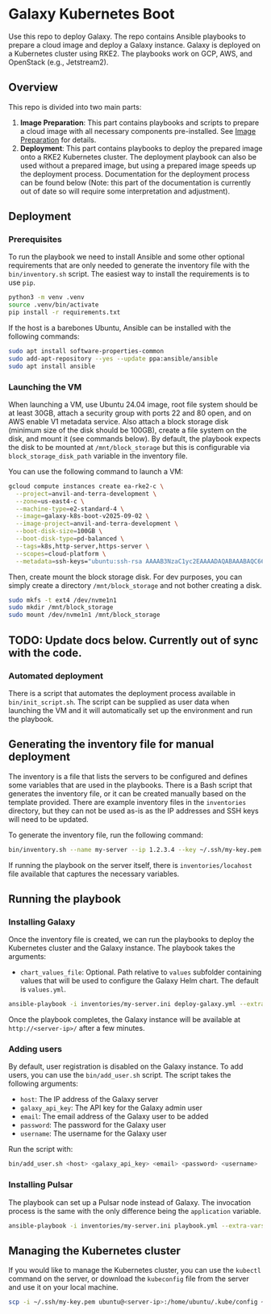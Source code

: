 # Galaxy Kubernetes Boot

Use this repo to deploy Galaxy. The repo contains Ansible playbooks to prepare a
cloud image and deploy a Galaxy instance. Galaxy is deployed on a Kubernetes
cluster using RKE2. The playbooks work on GCP, AWS, and OpenStack (e.g.,
Jetstream2).

## Overview

This repo is divided into two main parts:

1. **Image Preparation**: This part contains playbooks and scripts to prepare a
   cloud image with all necessary components pre-installed. See [Image
   Preparation](docs/ImagePreparation.md) for details.
2. **Deployment**: This part contains playbooks to deploy the prepared image
   onto a RKE2 Kubernetes cluster. The deployment playbook can also be used without a
   prepared image, but using a prepared image speeds up the deployment process.
   Documentation for the deployment process can be found below (Note: this part
   of the documentation is currently out of date so will require some
   interpretation and adjustment).

## Deployment

### Prerequisites

To run the playbook we need to install Ansible and some other optional requirements that are only needed to generate the inventory file with the `bin/inventory.sh` script. The easiest way to install the requirements is to use `pip`.

```bash
python3 -m venv .venv
source .venv/bin/activate
pip install -r requirements.txt
```

If the host is a barebones Ubuntu, Ansible can be installed with the following commands:

```bash
sudo apt install software-properties-common
sudo add-apt-repository --yes --update ppa:ansible/ansible
sudo apt install ansible
```

### Launching the VM

When launching a VM, use Ubuntu 24.04 image, root file system should be at least
30GB, attach a security group with ports 22 and 80 open, and on AWS enable V1
metadata service. Also attach a block storage disk (minimum size of the disk
should be 100GB), create a file system on the disk, and mount it (see commands
below). By default, the playbook expects the disk to be mounted at
`/mnt/block_storage` but this is configurable via `block_storage_disk_path`
variable in the inventory file.

You can use the following command to launch a VM:

```bash
gcloud compute instances create ea-rke2-c \
  --project=anvil-and-terra-development \
  --zone=us-east4-c \
  --machine-type=e2-standard-4 \
  --image=galaxy-k8s-boot-v2025-09-02 \
  --image-project=anvil-and-terra-development \
  --boot-disk-size=100GB \
  --boot-disk-type=pd-balanced \
  --tags=k8s,http-server,https-server \
  --scopes=cloud-platform \
  --metadata=ssh-keys="ubuntu:ssh-rsa AAAAB3NzaC1yc2EAAAADAQABAAABAQC66Snr9/0wpnzOkseCDm5xwq8zOI3EyEh0eec0MkED32ZBCFBcS1bnuwh8ZJtjgK0lDEfMAyR9ZwBlGM+BZW1j9h62gw6OyddTNjcKpFEdC9iA6VLpaVMjiEv9HgRw3CglxefYnEefG6j7RW4J9SU1RxEHwhUUPrhNv4whQe16kKaG6P6PNKH8tj8UCoHm3WdcJRXfRQEHkjoNpSAoYCcH3/534GnZrT892oyW2cfiz/0vXOeNkxp5uGZ0iss9XClxlM+eUYA/Klv/HV8YxP7lw8xWSGbTWqL7YkWa8qoQQPiV92qmJPriIC4dj+TuDsoMjbblcgMZN1En+1NEVMbV ea_key_pair"
```

Then, create mount the block storage disk. For dev purposes, you can simply
create a directory `/mnt/block_storage` and not bother creating a disk.

```bash
sudo mkfs -t ext4 /dev/nvme1n1
sudo mkdir /mnt/block_storage
sudo mount /dev/nvme1n1 /mnt/block_storage
```

## TODO: Update docs below. Currently out of sync with the code.

### Automated deployment

There is a script that automates the deployment process available in
`bin/init_script.sh`. The script can be supplied as user data when launching the
VM and it will automatically set up the environment and run the playbook.

## Generating the inventory file for manual deployment

The inventory is a file that lists the servers to be configured and defines some variables that are used in the playbooks. There is a Bash script that generates the inventory file, or it can be created manually based on the template provided. There are example inventory files in the `inventories` directory, but they can not be used as-is as the IP addresses and SSH keys will need to be updated.

To generate the inventory file, run the following command:

```bash
bin/inventory.sh --name my-server --ip 1.2.3.4 --key ~/.ssh/my-key.pem > inventories/my-server.ini
```

If running the playbook on the server itself, there is `inventories/locahost` file available that captures the necessary variables.

## Running the playbook

### Installing Galaxy

Once the inventory file is created, we can run the playbooks to deploy the
Kubernetes cluster and the Galaxy instance. The playbook takes the arguments:

- `chart_values_file`: Optional. Path relative to `values` subfolder containing
  values that will be used to configure the Galaxy Helm chart. The default is
  `values.yml`.

```bash
ansible-playbook -i inventories/my-server.ini deploy-galaxy.yml --extra-vars "application=galaxy" --extra-vars "galaxy_api_key=changeme" --extra-vars "galaxy_admin_users=email@address.com"
```

Once the playbook completes, the Galaxy instance will be available at `http://<server-ip>/` after a few minutes.

### Adding users

By default, user registration is disabled on the Galaxy instance. To add users, you can use the `bin/add_user.sh` script. The script takes the following arguments:

- `host`: The IP address of the Galaxy server
- `galaxy_api_key`: The API key for the Galaxy admin user
- `email`: The email address of the Galaxy user to be added
- `password`: The password for the Galaxy user
- `username`: The username for the Galaxy user

Run the script with:

```bash
bin/add_user.sh <host> <galaxy_api_key> <email> <password> <username>
```

### Installing Pulsar

The playbook can set up a Pulsar node instead of Galaxy. The invocation process is the same with the only difference being the `application` variable.

```bash
ansible-playbook -i inventories/my-server.ini playbook.yml --extra-vars "application=pulsar" --extra-vars "pulsar_api_key=changeme"
```


## Managing the Kubernetes cluster

If you would like to manage the Kubernetes cluster, you can use the `kubectl` command on the server, or download the `kubeconfig` file from the server and use it on your local machine.

```bash
scp -i ~/.ssh/my-key.pem ubuntu@<server-ip>:/home/ubuntu/.kube/config ~/.kube/config
```
